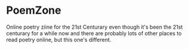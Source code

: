 # PoemZone

Online poetry ziine for the 21st Centurary even though it's been the 21st centurary for a while now and there are probably lots of other places to read poetry online, but this one's different.
